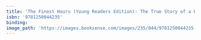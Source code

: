 ```yaml
---
title: 'The Finest Hours (Young Readers Edition): The True Story of a Heroic Sea Rescue'
isbn: '9781250044235'
binding:
image_path: 'https://images.booksense.com/images/235/044/9781250044235.jpg'
---
```



